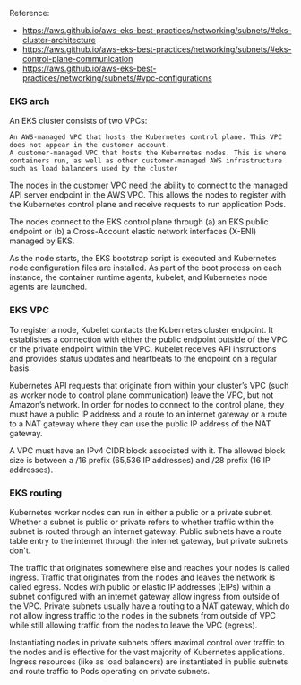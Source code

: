 Reference:
- https://aws.github.io/aws-eks-best-practices/networking/subnets/#eks-cluster-architecture
- https://aws.github.io/aws-eks-best-practices/networking/subnets/#eks-control-plane-communication
- https://aws.github.io/aws-eks-best-practices/networking/subnets/#vpc-configurations

### EKS arch

An EKS cluster consists of two VPCs:

    An AWS-managed VPC that hosts the Kubernetes control plane. This VPC does not appear in the customer account.
    A customer-managed VPC that hosts the Kubernetes nodes. This is where containers run, as well as other customer-managed AWS infrastructure such as load balancers used by the cluster


The nodes in the customer VPC need the ability to connect to the managed API server endpoint in the AWS VPC. This allows the nodes to register with the Kubernetes control plane and receive requests to run application Pods.

The nodes connect to the EKS control plane through (a) an EKS public endpoint or (b) a Cross-Account elastic network interfaces (X-ENI) managed by EKS.

As the node starts, the EKS bootstrap script is executed and Kubernetes node configuration files are installed. As part of the boot process on each instance, the container runtime agents, kubelet, and Kubernetes node agents are launched.


### EKS VPC

To register a node, Kubelet contacts the Kubernetes cluster endpoint. It establishes a connection with either the public endpoint outside of the VPC or the private endpoint within the VPC. Kubelet receives API instructions and provides status updates and heartbeats to the endpoint on a regular basis.

Kubernetes API requests that originate from within your cluster’s VPC (such as worker node to control plane communication) leave the VPC, but not Amazon’s network. In order for nodes to connect to the control plane, they must have a public IP address and a route to an internet gateway or a route to a NAT gateway where they can use the public IP address of the NAT gateway.

A VPC must have an IPv4 CIDR block associated with it. The allowed block size is between a /16 prefix (65,536 IP addresses) and /28 prefix (16 IP addresses). 


### EKS routing

Kubernetes worker nodes can run in either a public or a private subnet. Whether a subnet is public or private refers to whether traffic within the subnet is routed through an internet gateway. Public subnets have a route table entry to the internet through the internet gateway, but private subnets don't.

The traffic that originates somewhere else and reaches your nodes is called ingress. Traffic that originates from the nodes and leaves the network is called egress. Nodes with public or elastic IP addresses (EIPs) within a subnet configured with an internet gateway allow ingress from outside of the VPC. Private subnets usually have a routing to a NAT gateway, which do not allow ingress traffic to the nodes in the subnets from outside of VPC while still allowing traffic from the nodes to leave the VPC (egress).

Instantiating nodes in private subnets offers maximal control over traffic to the nodes and is effective for the vast majority of Kubernetes applications. Ingress resources (like as load balancers) are instantiated in public subnets and route traffic to Pods operating on private subnets.